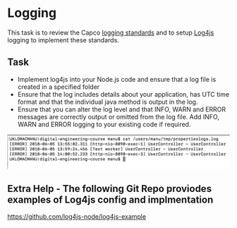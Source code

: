 # Logging

This task is to review the Capco [logging standards](https://ilabs-capco.atlassian.net/wiki/spaces/BPG/pages/411566109/Microservice+Logging) and to setup [Log4js](https://www.npmjs.com/package/log4js) logging to implement these standards. 

## Task

-   Implement log4js into your Node.js code and ensure that a log file is created in a specified folder
-   Ensure that the log includes details about your application, has UTC time format and that the individual java method is output in the log.
-   Ensure that you can alter the log level and that INFO, WARN and ERROR messages are correctly output or omitted from the log file. Add INFO, WARN and ERROR logging to your existing code if required.

![](attachments/418807892/426803201.png?height=250)

## Extra Help - The following Git Repo proviodes examples of Log4js config and implmentation

<https://github.com/log4js-node/log4js-example>



